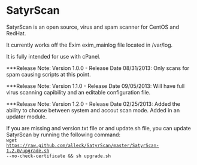 SatyrScan
=============

SatyrScan is an open source, virus and spam scanner for CentOS and RedHat.

It currently works off the Exim exim_mainlog file located in /var/log.

It is fully intended for use with cPanel.

***Release Note: Version 1.0.0 - Release Date 08/31/2013: Only scans for spam causing scripts at this point.

***Release Note: Version 1.1.0 - Release Date 09/05/2013: Will have full virus scanning capibility and an editable configuration file.

***Release Note: Version 1.2.0 - Release Date 02/25/2013: Added the ability to choose between system and accout scan mode. Added in an updater module.

If you are missing and version.txt file or and update.sh file, you can update SatyrScan by running the following command: <br />
<code>wget https://raw.github.com/alleck/SatyrScan/master/SatyrScan-1.2.0/upgrade.sh --no-check-certificate && sh upgrade.sh</code>
